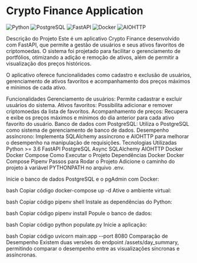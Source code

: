 # **Crypto Finance Application**
![Python](https://img.shields.io/badge/Python-3.11-blue.svg)
![PostgreSQL](https://img.shields.io/badge/PostgreSQL-13-blue.svg)
![FastAPI](https://img.shields.io/badge/FastAPI-0.85.1-green.svg)
![Docker](https://img.shields.io/badge/Docker-20.10-blue.svg)
![AIOHTTP](https://img.shields.io/badge/AIOHTTP-3.8.1-yellow.svg)


Descrição do Projeto
Este é um aplicativo Crypto Finance desenvolvido com FastAPI, que permite a gestão de usuários e seus ativos favoritos de criptomoedas. O sistema foi projetado para facilitar o gerenciamento de portfólios, otimizando a adição e remoção de ativos, além de permitir a visualização dos preços históricos.

O aplicativo oferece funcionalidades como cadastro e exclusão de usuários, gerenciamento de ativos favoritos e acompanhamento dos preços máximos e mínimos de cada ativo.

Funcionalidades
Gerenciamento de usuários: Permite cadastrar e excluir usuários do sistema.
Ativos favoritos: Possibilita adicionar e remover criptomoedas da lista de favoritos.
Acompanhamento de preços: Recupera e exibe os preços máximos e mínimos do dia anterior para cada ativo favorito do usuário.
Banco de dados com PostgreSQL: Utiliza o PostgreSQL como sistema de gerenciamento de banco de dados.
Desempenho assíncrono: Implementa SQLAlchemy assíncrono e AIOHTTP para melhorar o desempenho na manipulação de requisições.
Tecnologias Utilizadas
Python >= 3.6
FastAPI
PostgreSQL
Async SQLAlchemy
AIOHTTP
Docker
Docker Compose
Como Executar o Projeto
Dependências
Docker
Docker Compose
Pipenv
Passos para Rodar o Projeto
Adicione o caminho do projeto à variável PYTHONPATH no arquivo .env.

Inicie o banco de dados PostgreSQL e o pgAdmin com Docker:

bash
Copiar código
docker-compose up -d
Ative o ambiente virtual:

bash
Copiar código
pipenv shell
Instale as dependências do Python:

bash
Copiar código
pipenv install
Popule o banco de dados:

bash
Copiar código
python populate.py
Inicie a aplicação:

bash
Copiar código
uvicorn main:app --port 8080
Comparação de Desempenho
Existem duas versões do endpoint /assets/day_summary, permitindo comparar o desempenho entre as visualizações síncronas e assíncronas.
